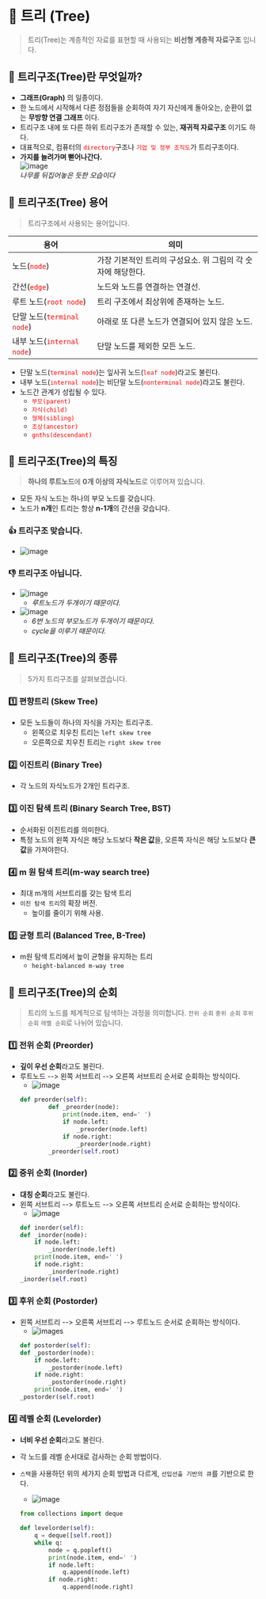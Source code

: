 # 🎄 트리 (Tree)

> 트리(Tree)는 계층적인 자료를 표현할 때 사용되는 **비선형 계층적 자료구조** 입니다.

## 🌳 트리구조(Tree)란 무엇일까?

- **그래프(Graph)** 의 일종이다.
- 한 노드에서 시작해서 다른 정점들을 순회하여 자기 자신에게 돌아오는, 순환이 없는 **무방향 연결 그래프** 이다.
- 트리구조 내에 또 다른 하위 트리구조가 존재할 수 있는, **재귀적 자료구조** 이기도 하다.
- 대표적으로, 컴퓨터의 <span style="color:red">`directory`</span>구조나 <span style="color:red">`기업 및 정부 조직도`</span>가 트리구조이다.
- **가지를 늘려가며 뻗어나간다.**
  <br/>
  ![image](https://user-images.githubusercontent.com/44965706/198544233-12062c2f-f653-4b58-9766-bf731d79744a.png)<br/>
  _나무를 뒤집어놓은 듯한 모습이다_

## 🌳 트리구조(Tree) 용어

> 트리구조에서 사용되는 용어입니다.

| 용어                                                      | 의미                                                         |
| --------------------------------------------------------- | ------------------------------------------------------------ |
| 노드(<span style="color:red">`node`</span>)               | 가장 기본적인 트리의 구성요소. 위 그림의 각 숫자에 해당한다. |
| 간선(<span style="color:red">`edge`</span>)               | 노드와 노드를 연결하는 연결선.                               |
| 루트 노드(<span style="color:red">`root node`</span>)     | 트리 구조에서 최상위에 존재하는 노드.                        |
| 단말 노드(<span style="color:red">`terminal node`</span>) | 아래로 또 다른 노드가 연결되어 있지 않은 노드.               |
| 내부 노드(<span style="color:red">`internal node`</span>) | 단말 노드를 제외한 모든 노드.                                |

- 단말 노드(<span style="color:red">`terminal node`</span>)는 잎사귀 노드(<span style="color:red">`leaf node`</span>)라고도 불린다.
- 내부 노드(<span style="color:red">`internal node`</span>)는 비단말 노드(<span style="color:red">`nonterminal node`</span>)라고도 불린다.
- 노드간 관계가 성립될 수 있다.
  - <span style="color:red">`부모(parent)`</span>
  - <span style="color:red">`자식(child)`</span>
  - <span style="color:red">`형제(sibling)`</span>
  - <span style="color:red">`조상(ancestor)`</span>
  - <span style="color:red">`gnths(descendant)`</span>

## 🌳 트리구조(Tree)의 특징

> **하나의 루트노드**에 **0개 이상의 자식노드**로 이루어져 있습니다.

- 모든 자식 노드는 하나의 부모 노드를 갖습니다.
- 노드가 **n개**인 트리는 항상 **n-1개**의 간선을 갖습니다.

### 👍 트리구조 맞습니다.

- ![image](https://img1.daumcdn.net/thumb/R1280x0/?scode=mtistory2&fname=https%3A%2F%2Fblog.kakaocdn.net%2Fdn%2FvKvqg%2Fbtq1E9ODRk8%2FqXL8GehaRh0tgxiyrm8Q31%2Fimg.png)<br/>

### 👎 트리구조 아닙니다.

- ![image](https://img1.daumcdn.net/thumb/R1280x0/?scode=mtistory2&fname=https%3A%2F%2Fblog.kakaocdn.net%2Fdn%2FsXGwq%2Fbtq1ByPsA98%2FiAmWtKVq4WWdEV85sorkkk%2Fimg.png)<br/>
  - _루트노드가 두개이기 때문이다._<br/>
- ![image](https://img1.daumcdn.net/thumb/R1280x0/?scode=mtistory2&fname=https%3A%2F%2Fblog.kakaocdn.net%2Fdn%2F4pwtu%2Fbtq1By9I93O%2Fzz7ZRsYNpUbKfCwCf0Jno0%2Fimg.png)<br/>
  - _6번 노드의 부모노드가 두개이기 때문이다._
  - _cycle을 이루기 때문이다._

## 🌳 트리구조(Tree)의 종류

> 5가지 트리구조를 살펴보겠습니다.

### 1️⃣ 편향트리 (Skew Tree)

- 모든 노드들이 하나의 자식을 가지는 트리구조.
  - 왼쪽으로 치우친 트리는 `left skew tree`
  - 오른쪽으로 치우친 트리는 `right skew tree`

### 2️⃣ 이진트리 (Binary Tree)

- 각 노드의 자식노드가 2개인 트리구조.

### 3️⃣ 이진 탐색 트리 (Binary Search Tree, BST)

- 순서화된 이진트리를 의미한다.
- 특정 노드의 왼쪽 자식은 해당 노드보다 **작은 값**을, 오른쪽 자식은 해당 노드보다 **큰 값**을 가져야한다.

### 4️⃣ m 원 탐색 트리(m-way search tree)

- 최대 m개의 서브트리를 갖는 탐색 트리
- `이진 탐색 트리`의 확장 버전.
  - 높이를 줄이기 위해 사용.

### 5️⃣ 균형 트리 (Balanced Tree, B-Tree)

- m원 탐색 트리에서 높이 균형을 유지하는 트리
  - `height-balanced m-way tree`

## 🌳 트리구조(Tree)의 순회

> 트리의 노드를 체계적으로 탐색하는 과정을 의미합니다. `전위 순회` `중위 순회` `후위 순회` `레벨 순회`로 나뉘어 있습니다.

### 1️⃣ 전위 순회 (Preorder)

- **깊이 우선 순회**라고도 불린다.
- 루트노드 --> 왼쪽 서브트리 --> 오른쪽 서브트리 순서로 순회하는 방식이다.
  - ![image](https://upload.wikimedia.org/wikipedia/commons/a/ac/Preorder-traversal.gif)<br/>
  ```python
  def preorder(self):
          def _preorder(node):
              print(node.item, end=' ')
              if node.left:
                  _preorder(node.left)
              if node.right:
                  _preorder(node.right)
          _preorder(self.root)
  ```

### 2️⃣ 중위 순회 (Inorder)

- **대칭 순회**라고도 불린다.
- 왼쪽 서브트리 --> 루트노드 --> 오른쪽 서브트리 순서로 순회하는 방식이다.
  - ![image](https://upload.wikimedia.org/wikipedia/commons/4/48/Inorder-traversal.gif)<br/>
  ```python
  def inorder(self):
  def _inorder(node):
      if node.left:
          _inorder(node.left)
      print(node.item, end=' ')
      if node.right:
          _inorder(node.right)
  _inorder(self.root)
  ```

### 3️⃣ 후위 순회 (Postorder)

- 왼쪽 서브트리 --> 오른쪽 서브트리 --> 루트노드 순서로 순회하는 방식이다.
  - ![images](https://upload.wikimedia.org/wikipedia/commons/2/28/Postorder-traversal.gif)<br/>
  ```python
  def postorder(self):
  def _postorder(node):
      if node.left:
          _postorder(node.left)
      if node.right:
          _postorder(node.right)
      print(node.item, end=' ')
  _postorder(self.root)
  ```

### 4️⃣ 레벨 순회 (Levelorder)

- **너비 우선 순회**라고도 불린다.
- 각 노드를 레벨 순서대로 검사하는 순회 방법이다.
- `스택`을 사용하던 위의 세가지 순회 방법과 다르게, `선입선출 기반의 큐`를 기반으로 한다.

  - ![image](https://res.cloudinary.com/practicaldev/image/fetch/s--Lng93Nkl--/c_limit%2Cf_auto%2Cfl_progressive%2Cq_auto%2Cw_880/https://dev-to-uploads.s3.amazonaws.com/i/eijg2o9eo8xtqk40q91d.png)

  ```python
  from collections import deque

  def levelorder(self):
      q = deque([self.root])
      while q:
          node = q.popleft()
          print(node.item, end=' ')
          if node.left:
              q.append(node.left)
          if node.right:
              q.append(node.right)
  ```
